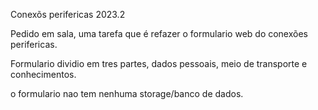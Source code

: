 Conexõs perifericas 2023.2

Pedido em sala, uma tarefa que é refazer o formulario web do conexões perifericas. 

Formulario dividio em tres partes, dados pessoais, meio de transporte e conhecimentos.

o formulario nao tem nenhuma storage/banco de dados.
